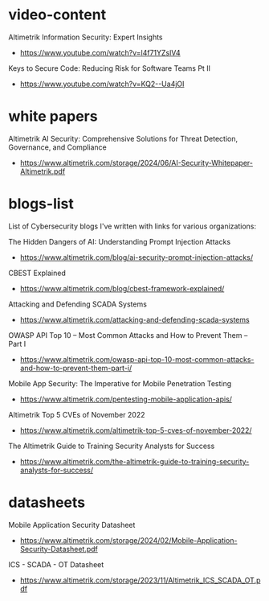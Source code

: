 # video-content
Altimetrik Information Security: Expert Insights
- https://www.youtube.com/watch?v=l4f71YZslV4

Keys to Secure Code: Reducing Risk for Software Teams Pt II 
- https://www.youtube.com/watch?v=KQ2--Ua4jOI

# white papers

Altimetrik AI Security: Comprehensive Solutions for Threat Detection, Governance, and Compliance
- https://www.altimetrik.com/storage/2024/06/AI-Security-Whitepaper-Altimetrik.pdf

# blogs-list
List of Cybersecurity blogs I've written with links for various organizations:


The Hidden Dangers of AI: Understanding Prompt Injection Attacks
- https://www.altimetrik.com/blog/ai-security-prompt-injection-attacks/

CBEST Explained
- https://www.altimetrik.com/blog/cbest-framework-explained/

Attacking and Defending SCADA Systems
- https://www.altimetrik.com/attacking-and-defending-scada-systems

OWASP API Top 10 – Most Common Attacks and How to Prevent Them – Part I
- https://www.altimetrik.com/owasp-api-top-10-most-common-attacks-and-how-to-prevent-them-part-i/

Mobile App Security: The Imperative for Mobile Penetration Testing
- https://www.altimetrik.com/pentesting-mobile-application-apis/

Altimetrik Top 5 CVEs of November 2022
- https://www.altimetrik.com/altimetrik-top-5-cves-of-november-2022/

The Altimetrik Guide to Training Security Analysts for Success
- https://www.altimetrik.com/the-altimetrik-guide-to-training-security-analysts-for-success/

# datasheets
Mobile Application Security Datasheet
- https://www.altimetrik.com/storage/2024/02/Mobile-Application-Security-Datasheet.pdf

ICS - SCADA - OT Datasheet
- https://www.altimetrik.com/storage/2023/11/Altimetrik_ICS_SCADA_OT.pdf
